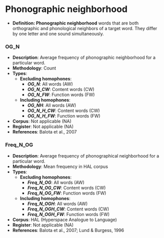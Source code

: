 # Phonographic neighborhood
- **Definition: Phonographic neighborhood** words that are both orthographic and phonological neighbors of a target word. They differ by one letter and one sound simultaneously.

### OG_N
- **Description**: Average frequency of phonographic neighborhood for a particular word.
- **Methodology**: Count
- **Types**:
    - **Excluding homophones**: 
        - ***OG_N***: All words (AW)
        - ***OG_N_CW***: Content words (CW)
        - ***OG_N_FW***: Function words (FW)
    - **Including homophones**:
        - ***OG_NH***: All words (AW)
        - ***OG_N_H_CW***: Content words (CW)
        - ***OG_N_H_FW***: Function words (FW)
- **Corpus**: Not applicable (NA)
- **Register**: Not applicable (NA)
- **References**: Balota et al., 2007

### Freq_N_OG
- **Description**: Average frequency of phonographical neighborhood for a particular word.
- **Methodology**: Mean frequency in HAL corpus
- **Types**:
    - **Excluding homophones**: 
        - ***Freq_N_OG***: All words (AW)
        - ***Freq_N_OG_CW***: Content words (CW)
        - ***Freq_N_OG_FW***: Function words (FW)
    - **Including homophones**:
        - ***Freq_N_OGH***: All words (AW)
        - ***Freq_N_OGH_CW***: Content words (CW)
        - ***Freq_N_OGH_FW***: Function words (FW)
- **Corpus**: HAL (Hyperspace Analogue to Language)
- **Register**: Not applicable (NA)
- **References**: Balota et al., 2007; Lund & Burgess, 1996